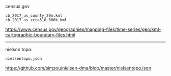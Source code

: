 census.gov
```
cb_2017_us_county_20m.kml
cb_2017_us_zcta510_500k.kml
```
https://www.census.gov/geographies/mapping-files/time-series/geo/kml-cartographic-boundary-files.html

___

nielson topo:
```
nielsentopo.json
```
https://github.com/simzou/nielsen-dma/blob/master/nielsentopo.json
